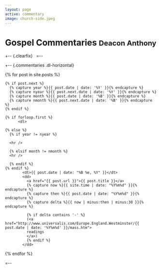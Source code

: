 ```yaml
---
layout: page
active: commentary
image: church-side.jpeg
---
```


# Gospel Commentaries <small>Deacon Anthony</small> 

+-- {.clearfix}
&nbsp;
=--

+-- {.commentaries .dl-horizontal}
<section>
  {% for post in site.posts %}

    {% if post.next %}
      {% capture year %}{{ post.date | date: '%Y' }}{% endcapture %}
      {% capture nyear %}{{ post.next.date | date: '%Y' }}{% endcapture %}
      {% capture month %}{{ post.date | date: '%B' }}{% endcapture %}
      {% capture nmonth %}{{ post.next.date | date: '%B' }}{% endcapture %}
    {% endif %}

    {% if forloop.first %}
          <dl>
<!--
    <div>
      <h2>{{ post.date | date: '%Y' }}</h2>
      
      <ul>
        <li>
          <h3>{{ post.date | date: '%B' }}</h3>
          <dl>
-->
    {% else %}
      {% if year != nyear %}
<!--
          </dl>
        </li>
      </ul>
-->
      <hr />

<!--
      <h2>{{ post.date | date: '%Y' }}</h2>

      <ul>
        <li>
          <h3>{{ post.date | date: '%B' }}</h3>
          <dl>
-->
      {% elsif month != nmonth %}
      <hr />
<!--
          </dl>
        </li>
      
        <li> 
          <h3>{{ post.date | date: '%B' }}</h3>
          <dl>
-->
      {% endif %}
    {% endif %}
            <dt>{{ post.date | date: "%B %e, %Y" }}</dt>
            <dd>
              <a href="{{ post.url }}">{{ post.title }}</a>
              {% capture now %}{{ site.time | date: "%Y%m%d" }}{% endcapture %}
              {% capture then %}{{ post.date | date: "%Y%m%d" }}{% endcapture %}
              {% capture delta %}{{ now | minus:then | minus:30 }}{% endcapture %}

              {% if delta contains '-' %}
              (<a href="http://www.universalis.com/Europe.England.Westminster/{{ post.date | date: '%Y%m%d' }}/mass.htm">
              readings
              </a>)
              {% endif %}
            </dd>
  {% endfor %}
          </dl>
<!--
        </li>
      </ul>
    </div>
-->
</section>
=--
